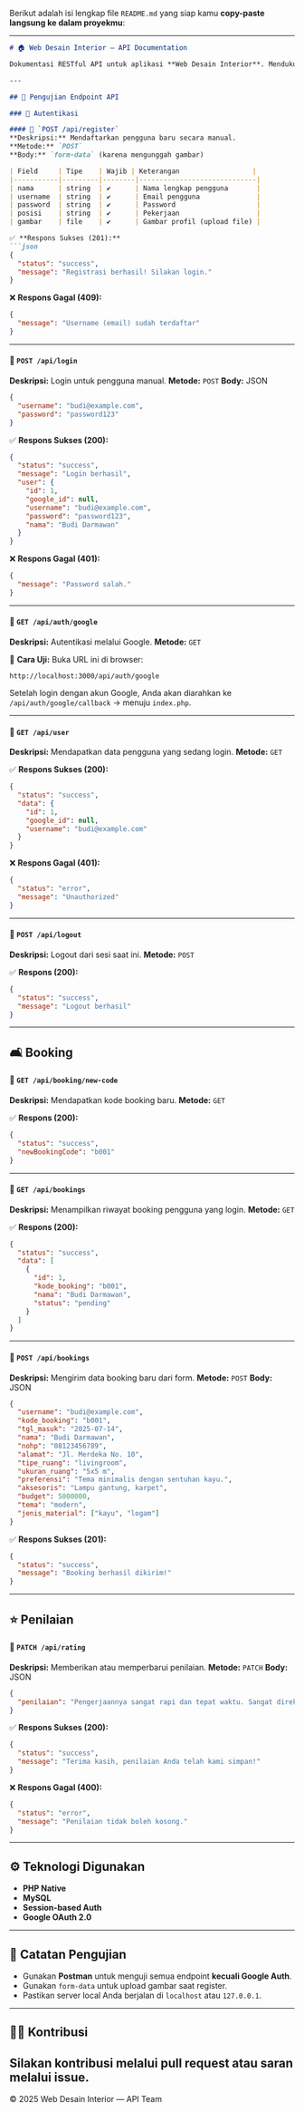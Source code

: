 Berikut adalah isi lengkap file `README.md` yang siap kamu **copy-paste langsung ke dalam proyekmu**:

---

````markdown
# 🏠 Web Desain Interior — API Documentation

Dokumentasi RESTful API untuk aplikasi **Web Desain Interior**. Mendukung autentikasi manual dan Google, layanan booking, dan penilaian.

---

## 🧪 Pengujian Endpoint API

### 🔐 Autentikasi

#### 📌 `POST /api/register`
**Deskripsi:** Mendaftarkan pengguna baru secara manual.  
**Metode:** `POST`  
**Body:** `form-data` (karena mengunggah gambar)

| Field     | Tipe    | Wajib | Keterangan                  |
|-----------|---------|--------|-----------------------------|
| nama      | string  | ✔      | Nama lengkap pengguna       |
| username  | string  | ✔      | Email pengguna              |
| password  | string  | ✔      | Password                    |
| posisi    | string  | ✔      | Pekerjaan                   |
| gambar    | file    | ✔      | Gambar profil (upload file) |

✅ **Respons Sukses (201):**
```json
{
  "status": "success",
  "message": "Registrasi berhasil! Silakan login."
}
````

❌ **Respons Gagal (409):**

```json
{
  "message": "Username (email) sudah terdaftar"
}
```

---

#### 📌 `POST /api/login`

**Deskripsi:** Login untuk pengguna manual.
**Metode:** `POST`
**Body:** JSON

```json
{
  "username": "budi@example.com",
  "password": "password123"
}
```

✅ **Respons Sukses (200):**

```json
{
  "status": "success",
  "message": "Login berhasil",
  "user": {
    "id": 1,
    "google_id": null,
    "username": "budi@example.com",
    "password": "password123",
    "nama": "Budi Darmawan"
  }
}
```

❌ **Respons Gagal (401):**

```json
{
  "message": "Password salah."
}
```

---

#### 📌 `GET /api/auth/google`

**Deskripsi:** Autentikasi melalui Google.
**Metode:** `GET`

🧪 **Cara Uji:** Buka URL ini di browser:

```
http://localhost:3000/api/auth/google
```

Setelah login dengan akun Google, Anda akan diarahkan ke `/api/auth/google/callback` → menuju `index.php`.

---

#### 📌 `GET /api/user`

**Deskripsi:** Mendapatkan data pengguna yang sedang login.
**Metode:** `GET`

✅ **Respons Sukses (200):**

```json
{
  "status": "success",
  "data": {
    "id": 1,
    "google_id": null,
    "username": "budi@example.com"
  }
}
```

❌ **Respons Gagal (401):**

```json
{
  "status": "error",
  "message": "Unauthorized"
}
```

---

#### 📌 `POST /api/logout`

**Deskripsi:** Logout dari sesi saat ini.
**Metode:** `POST`

✅ **Respons (200):**

```json
{
  "status": "success",
  "message": "Logout berhasil"
}
```

---

## 🛋️ Booking

#### 📌 `GET /api/booking/new-code`

**Deskripsi:** Mendapatkan kode booking baru.
**Metode:** `GET`

✅ **Respons (200):**

```json
{
  "status": "success",
  "newBookingCode": "b001"
}
```

---

#### 📌 `GET /api/bookings`

**Deskripsi:** Menampilkan riwayat booking pengguna yang login.
**Metode:** `GET`

✅ **Respons (200):**

```json
{
  "status": "success",
  "data": [
    {
      "id": 1,
      "kode_booking": "b001",
      "nama": "Budi Darmawan",
      "status": "pending"
    }
  ]
}
```

---

#### 📌 `POST /api/bookings`

**Deskripsi:** Mengirim data booking baru dari form.
**Metode:** `POST`
**Body:** JSON

```json
{
  "username": "budi@example.com",
  "kode_booking": "b001",
  "tgl_masuk": "2025-07-14",
  "nama": "Budi Darmawan",
  "nohp": "08123456789",
  "alamat": "Jl. Merdeka No. 10",
  "tipe_ruang": "livingroom",
  "ukuran_ruang": "5x5 m",
  "preferensi": "Tema minimalis dengan sentuhan kayu.",
  "aksesoris": "Lampu gantung, karpet",
  "budget": 5000000,
  "tema": "modern",
  "jenis_material": ["kayu", "logam"]
}
```

✅ **Respons Sukses (201):**

```json
{
  "status": "success",
  "message": "Booking berhasil dikirim!"
}
```

---

## ⭐ Penilaian

#### 📌 `PATCH /api/rating`

**Deskripsi:** Memberikan atau memperbarui penilaian.
**Metode:** `PATCH`
**Body:** JSON

```json
{
  "penilaian": "Pengerjaannya sangat rapi dan tepat waktu. Sangat direkomendasikan!"
}
```

✅ **Respons Sukses (200):**

```json
{
  "status": "success",
  "message": "Terima kasih, penilaian Anda telah kami simpan!"
}
```

❌ **Respons Gagal (400):**

```json
{
  "status": "error",
  "message": "Penilaian tidak boleh kosong."
}
```

---

## ⚙️ Teknologi Digunakan

* **PHP Native**
* **MySQL**
* **Session-based Auth**
* **Google OAuth 2.0**

---

## 📌 Catatan Pengujian

* Gunakan **Postman** untuk menguji semua endpoint **kecuali Google Auth**.
* Gunakan `form-data` untuk upload gambar saat register.
* Pastikan server local Anda berjalan di `localhost` atau `127.0.0.1`.

---

## 🧑‍💻 Kontribusi

Silakan kontribusi melalui pull request atau saran melalui issue.
---

© 2025 Web Desain Interior — API Team
